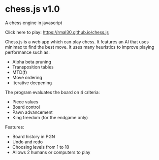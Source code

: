 # chess.js v1.0
A chess engine in javascript

Click here to play: https://rmal30.github.io/chess.js


Chess.js is a web app which can play chess. It features an AI that uses minimax to find the best move. It uses many heuristics to improve playing performance such as:
 - Alpha beta pruning
 - Transposition tables
 - MTD(f)
 - Move ordering
 - Iterative deepening

The program evaluates the board on 4 criteria:
 - Piece values
 - Board control
 - Pawn advancement
 - King freedom (for the endgame only)

Features:
 - Board history in PGN
 - Undo and redo
 - Choosing levels from 1 to 10
 - Allows 2 humans or computers to play
